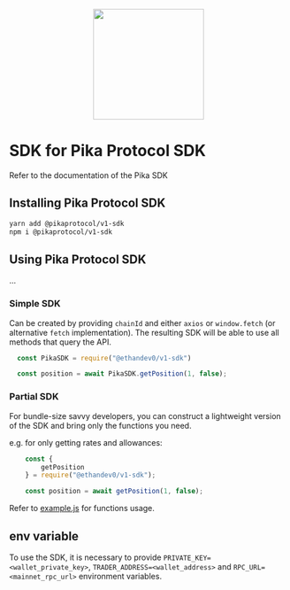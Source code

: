 <p align="center">
  <a href="https://pikaprotocol.com">
    <img src="https://www.pikaprotocol.com/images/logo_with_name.svg" width="200px" >
  </a>
</p>

# SDK for Pika Protocol SDK

Refer to the documentation of the Pika SDK
## Installing Pika Protocol SDK

```bash
yarn add @pikaprotocol/v1-sdk
npm i @pikaprotocol/v1-sdk
```

## Using Pika Protocol SDK

...

### Simple SDK

Can be created by providing `chainId` and either `axios` or `window.fetch` (or alternative `fetch` implementation). The resulting SDK will be able to use all methods that query the API.

```js
  const PikaSDK = require("@ethandev0/v1-sdk")

  const position = await PikaSDK.getPosition(1, false);

```

### Partial SDK
For bundle-size savvy developers, you can construct a lightweight version of the SDK and bring only the functions you need.

e.g. for only getting rates and allowances:

```js
    const { 
        getPosition
    } = require("@ethandev0/v1-sdk");

    const position = await getPosition(1, false);
```

Refer to [example.js](https://github.com/PikaProtocol/PikaTradingBot/example.js) for functions usage.

## env variable

To use the SDK, it is necessary to provide `PRIVATE_KEY=<wallet_private_key>`, `TRADER_ADDRESS=<wallet_address>` and  `RPC_URL=<mainnet_rpc_url>` environment variables.